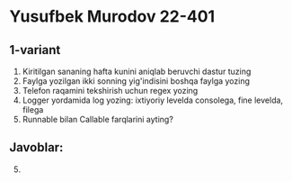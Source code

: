 # Yusufbek Murodov 22-401
## 1-variant

1. Kiritilgan sananing hafta kunini aniqlab beruvchi dastur tuzing
2. Faylga yozilgan ikki sonning yig'indisini boshqa faylga yozing
3. Telefon raqamini tekshirish uchun regex yozing
4. Logger yordamida log yozing: ixtiyoriy levelda consolega, fine levelda, filega
5. Runnable bilan Callable farqlarini ayting?

## Javoblar:
5. 